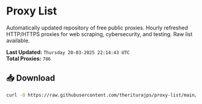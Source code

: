 # Proxy List

Automatically updated repository of free public proxies. Hourly refreshed HTTP/HTTPS proxies for web scraping, cybersecurity, and testing. Raw list available.

**Last Updated:** `Thursday 20-03-2025 22:14:43 UTC`  
**Total Proxies:** `786`

## 📥 Download
```bash
curl -O https://raw.githubusercontent.com/theriturajps/proxy-list/main/proxies.txt
